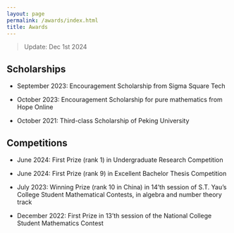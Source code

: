 ```yaml
---
layout: page
permalink: /awards/index.html
title: Awards
---
```


> Update: Dec 1st 2024

## Scholarships         
- September 2023: Encouragement Scholarship from Sigma Square Tech 

- October 2023: Encouragement Scholarship for pure mathematics from Hope Online

- October 2021: Third-class Scholarship of Peking University 

## Competitions
- June 2024: First Prize (rank 1) in Undergraduate Research Competition

- June 2024: First Prize (rank 9) in Excellent Bachelor Thesis Competition 

- July 2023: Winning Prize (rank 10 in China) in 14’th session of S.T. Yau’s College Student Mathematical Contests, in algebra and number theory track

- December 2022: First Prize in 13’th session of the National College Student Mathematics Contest 





<br>
